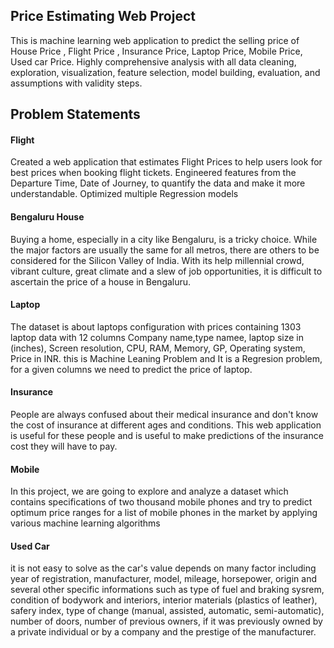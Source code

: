 
## Price Estimating Web Project
This is machine learning web application to predict the selling price of
House Price , Flight Price , Insurance Price, Laptop Price, Mobile Price,
Used car Price. Highly comprehensive analysis with all data cleaning, exploration, 
visualization, feature selection, model building, evaluation, and assumptions with 
validity steps.

## Problem Statements

#### Flight 
Created a web application  that estimates Flight Prices to help users look for best prices when booking flight tickets.
Engineered features from the Departure Time, Date of Journey, to quantify the data and make it more understandable. Optimized multiple Regression models

#### Bengaluru House 
Buying a home, especially in a city like Bengaluru, is a tricky choice. While the major factors are usually the 
same for all metros, there are others to be considered for the Silicon Valley of India. With its help millennial crowd, 
vibrant culture, great climate and a slew of job opportunities, it is difficult to ascertain the price of a house in Bengaluru.

#### Laptop
The dataset is about laptops configuration with prices containing 1303 laptop data with 12 columns Company name,type namee, 
laptop size in (inches), Screen resolution, CPU, RAM, Memory, GP, Operating system, Price in INR. this is Machine Leaning Problem and It is a Regresion problem, 
for a given columns we need to predict the price of laptop.

#### Insurance
People are always confused about their medical insurance and don't know the cost of insurance at different ages and conditions. 
This web application is useful for these people and is useful to make predictions of the insurance cost they will have to pay.

#### Mobile
In this project, we are going to explore and analyze a dataset which contains specifications of two thousand mobile phones and try to 
predict optimum price ranges for a list of mobile phones in the market by applying various machine learning algorithms

#### Used Car
it is not easy to solve as the car's value depends on many factor including year of registration, manufacturer, model, mileage, 
horsepower, origin and several other specific informations such as type of fuel and braking sysrem, condition of bodywork and interiors, 
interior materials (plastics of leather), safery index, type of change (manual, assisted, automatic, semi-automatic), number of doors, 
number of previous owners, if it was previously owned by a private individual or by a company and the prestige of the manufacturer.
